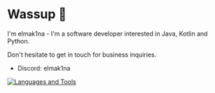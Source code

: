 # Wassup 👋
I'm elmak1na - I'm a software developer interested in Java, Kotlin and Python.

Don't hesitate to get in touch for business inquiries.
- Discord: elmak1na
  
[![Languages and Tools](https://skillicons.dev/icons?i=java,kotlin,c,php,html,css,net,redis,mongo,mysql,maven,idea,ps,py)](https://skillicons.dev)
